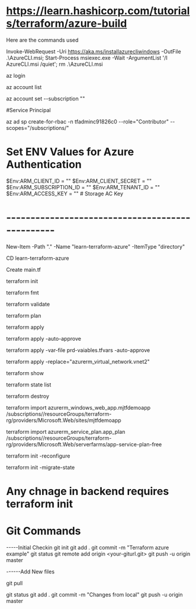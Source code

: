 # https://learn.hashicorp.com/tutorials/terraform/azure-build

Here are the commands used

Invoke-WebRequest -Uri https://aka.ms/installazurecliwindows -OutFile .\AzureCLI.msi; Start-Process msiexec.exe -Wait -ArgumentList '/I AzureCLI.msi /quiet'; rm .\AzureCLI.msi

az login

az account list

az account set --subscription "<Subscription ID>"

#Service Principal

az ad sp create-for-rbac -n tfadminc91826c0 --role="Contributor" --scopes="/subscriptions/<Subscription ID>"

# Set ENV Values for Azure Authentication

$Env:ARM_CLIENT_ID = ""
$Env:ARM_CLIENT_SECRET = ""
$Env:ARM_SUBSCRIPTION_ID = ""
$Env:ARM_TENANT_ID = ""
$Env:ARM_ACCESS_KEY = ""  # Storage AC Key

# ------------------------------------------------

New-Item -Path "." -Name "learn-terraform-azure" -ItemType "directory"

CD learn-terraform-azure

Create main.tf

terraform init

terraform fmt

terraform validate

terraform plan

terraform apply

terraform apply -auto-approve

terraform apply -var-file prd-vaiables.tfvars -auto-approve 

terraform apply -replace="azurerm_virtual_network.vnet2"

terraform show

terraform state list

terraform destroy

terraform import azurerm_windows_web_app.mjtfdemoapp /subscriptions/<Subscription ID>/resourceGroups/terraform-rg/providers/Microsoft.Web/sites/mjtfdemoapp

terraform import azurerm_service_plan.app_plan /subscriptions/<Subscription ID>/resourceGroups/terraform-rg/providers/Microsoft.Web/serverfarms/app-service-plan-free

terraform init -reconfigure

terraform init -migrate-state

# Any chnage in backend requires terraform init



# Git Commands

-----Initial Checkin
git init
git add .
git commit -m "Terraform azure example"
git status
git remote add origin <your-giturl.git>
git push -u origin master


------Add New files

git pull

git status
git add .
git commit -m "Changes from local"
git push -u origin master